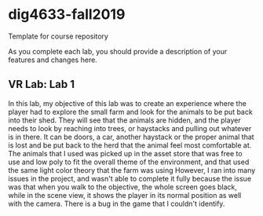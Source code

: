 # dig4633-fall2019
Template for course repository

As you complete each lab, you should provide a description of your features and changes here.

## VR Lab: Lab 1

In this lab, my objective of this lab was to create an experience where the player had to explore the small farm and look for the animals to be put back into their shed. They will see that the animals are hidden, and the player needs to look by reaching into trees, or haystacks and pulling out whatever is in there. It can be doors, a car, another haystack or the proper animal that is lost and be put back to the herd that the animal feel most comfortable at. The animals that I used was picked up in the asset store that was free to use and low poly to fit the overall theme of the environment, and that used the same light color theory that the farm was using However, I ran into many issues in the project, and wasn't able to complete it fully because the issue was that when you walk to the objective, the whole screen goes black, while in the scene view, it shows the player in its normal position as well with the camera. There is a bug in the game that I couldn't identify.
